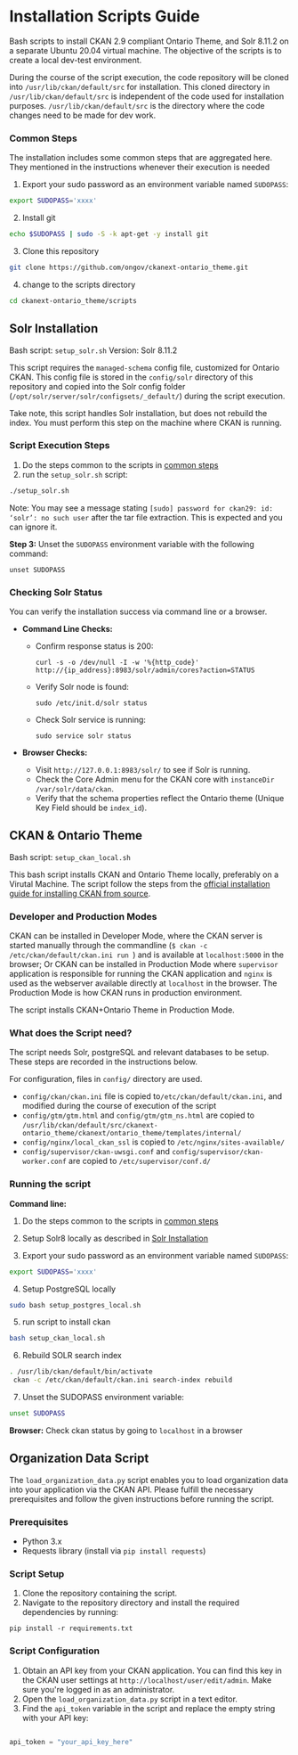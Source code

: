 # Installation Scripts Guide

Bash scripts to install CKAN 2.9 compliant Ontario Theme, and Solr 8.11.2 on a separate Ubuntu 20.04 virtual machine. The objective of the scripts is to create a local dev-test environment.

During the course of the script execution, the code repository will be cloned into `/usr/lib/ckan/default/src` for installation. This cloned directory in `/usr/lib/ckan/default/src` is independent of the code used for installation purposes. `/usr/lib/ckan/default/src` is the directory where the code changes need to be made for dev work.

### Common Steps

The installation includes some common steps that are aggregated here. They mentioned in the instructions whenever their execution is needed

1. Export your sudo password as an environment variable named `SUDOPASS`:

```bash
export SUDOPASS='xxxx'
```

2. Install git

```bash
echo $SUDOPASS | sudo -S -k apt-get -y install git
```

3. Clone this repository

```bash
git clone https://github.com/ongov/ckanext-ontario_theme.git
```

4. change to the scripts directory

```bash
cd ckanext-ontario_theme/scripts
```

## Solr Installation

Bash script: `setup_solr.sh`
Version: Solr 8.11.2

This script requires the `managed-schema` config file, customized for Ontario CKAN. This config file is stored in the `config/solr` directory of this repository and copied into the Solr config folder (`/opt/solr/server/solr/configsets/_default/`) during the script execution.

Take note, this script handles Solr installation, but does not rebuild the index. You must perform this step on the machine where CKAN is running.

### Script Execution Steps

1. Do the steps common to the scripts in [common steps](#common-steps)
2. run the `setup_solr.sh` script:

```bash
./setup_solr.sh
```

Note: You may see a message stating `[sudo] password for ckan29: id: ‘solr’: no such user` after the tar file extraction. This is expected and you can ignore it.

**Step 3:** Unset the `SUDOPASS` environment variable with the following command:
```
unset SUDOPASS
```

### Checking Solr Status
You can verify the installation success via command line or a browser.

- **Command Line Checks:**  
   - Confirm response status is 200:  
     ```
     curl -s -o /dev/null -I -w '%{http_code}' http://{ip_address}:8983/solr/admin/cores?action=STATUS
     ```
   - Verify Solr node is found:  
     ```
     sudo /etc/init.d/solr status
     ```
   - Check Solr service is running:  
     ```
     sudo service solr status
     ```

- **Browser Checks:**  
   - Visit `http://127.0.0.1:8983/solr/` to see if Solr is running.
   - Check the Core Admin menu for the CKAN core with `instanceDir /var/solr/data/ckan`.
   - Verify that the schema properties reflect the Ontario theme (Unique Key Field should be `index_id`).

## CKAN & Ontario Theme

Bash script: `setup_ckan_local.sh`

This bash script installs CKAN and Ontario Theme locally, preferably on a Virutal Machine. The script follow the steps from the [official installation guide for installing CKAN from source](https://docs.ckan.org/en/2.9/maintaining/installing/install-from-source.htmlhttps:/).

### Developer and Production Modes

CKAN can be installed in Developer Mode, where the CKAN server is started manually through the commandline (`$ ckan -c /etc/ckan/default/ckan.ini run `) and is available at `localhost:5000` in the browser; Or CKAN can be installed in Production Mode where `supervisor` application is responsible for running the CKAN application and `nginx` is used as the webserver available directly at `localhost` in the browser. The Production Mode is how CKAN runs in production environment.

The script installs CKAN+Ontario Theme in Production Mode.

### What does the Script need?

The script needs Solr, postgreSQL and relevant databases to be setup. These steps are recorded in the instructions below.

For configuration, files in `config/` directory are used.

* `config/ckan/ckan.ini` file is copied to`/etc/ckan/default/ckan.ini`, and modified during the course of execution of the script
* `config/gtm/gtm.html` and `config/gtm/gtm_ns.html` are copied to `/usr/lib/ckan/default/src/ckanext-ontario_theme/ckanext/ontario_theme/templates/internal/`
* `config/nginx/local_ckan_ssl` is copied to `/etc/nginx/sites-available/`
* `config/supervisor/ckan-uwsgi.conf` and `config/supervisor/ckan-worker.conf` are copied to `/etc/supervisor/conf.d/`

### Running the script

**Command line:**

1. Do the steps common to the scripts in [common steps](#common-steps)

2. Setup Solr8 locally as described in [Solr Installation](#solr-installation)

3. Export your sudo password as an environment variable named `SUDOPASS`:

```bash
export SUDOPASS='xxxx'
```

4. Setup PostgreSQL locally

```bash
sudo bash setup_postgres_local.sh
```

5. run script to install ckan

```bash
bash setup_ckan_local.sh
```

6. Rebuild SOLR search index

```bash
. /usr/lib/ckan/default/bin/activate
 ckan -c /etc/ckan/default/ckan.ini search-index rebuild
```

7. Unset the SUDOPASS environment variable:

```bash
unset SUDOPASS
```

**Browser:**
Check ckan status by going to `localhost` in a browser

## Organization Data Script

The `load_organization_data.py` script enables you to load organization data into your application via the CKAN API. Please fulfill the necessary prerequisites and follow the given instructions before running the script.

### Prerequisites
- Python 3.x
- Requests library (install via `pip install requests`)

### Script Setup
1. Clone the repository containing the script.
2. Navigate to the repository directory and install the required dependencies by running:
```
pip install -r requirements.txt
```

### Script Configuration
1. Obtain an API key from your CKAN application. You can find this key in the CKAN user settings at `http://localhost/user/edit/admin`. Make sure you're logged in as an administrator.
2. Open the `load_organization_data.py` script in a text editor.
3. Find the `api_token` variable in the script and replace the empty string with your API key:
```python

api_token = "your_api_key_here"

```
